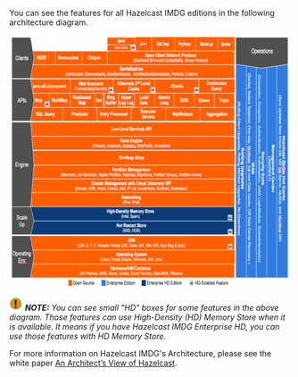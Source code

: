 
You can see the features for all Hazelcast IMDG editions in the following architecture diagram.

<img src="../HCArch.png" alt="Hazelcast Architecture" height="453" width="700">

![image](../images/NoteSmall.jpg) ***NOTE:*** *You can see small "HD" boxes for some features in the above diagram. Those features can use High-Density (HD) Memory Store when it is available. It means if you have Hazelcast IMDG Enterprise HD, you can use those features with HD Memory Store.*

For more information on Hazelcast IMDG's Architecture, please see the white paper <a href="https://hazelcast.com/resources/architects-view-hazelcast/" target="_blank">An Architect’s View of Hazelcast</a>.


